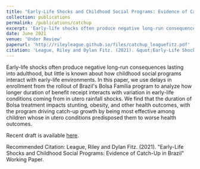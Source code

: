 ```yaml
---
title: "Early-Life Shocks and Childhood Social Programs: Evidence of Catch-Up in Brazil"
collection: publications
permalink: /publications/catchup
excerpt: 'Early-life shocks often produce negative long-run consequences lasting into adulthood, but little is known about how childhood social programs interact with early-life environments. In this paper, we use delays in enrollment from the rollout of Brazil's Bolsa Família program to analyze how longer duration of benefit receipt interacts with variation in early-life conditions coming from in utero rainfall shocks. We find that the duration of Bolsa treatment impacts stunting, obesity, and other health outcomes, with the program driving catch-up growth by being most effective among children whose in utero conditions predisposed them to worse health outcomes.'
date: June 2021
venue: 'Under Review'
paperurl: 'http://rileyleague.github.io/files/catchup_leaguefitz.pdf'
citation: 'League, Riley and Dylan Fitz. (2021). &quot;Early-Life Shocks and Childhood Social Programs: Evidence of Catch-Up in Brazil&quot; Working Paper.'
---
```

Early-life shocks often produce negative long-run consequences lasting into adulthood, but little is known about how childhood social programs interact with early-life environments. In this paper, we use delays in enrollment from the rollout of Brazil's Bolsa Família program to analyze how longer duration of benefit receipt interacts with variation in early-life conditions coming from in utero rainfall shocks. We find that the duration of Bolsa treatment impacts stunting, obesity, and other health outcomes, with the program driving catch-up growth by being most effective among children whose in utero conditions predisposed them to worse health outcomes.

Recent draft is available [here](http://rileyleague.github.io/files/catchup_leaguefitz.pdf).

Recommended Citation: League, Riley and Dylan Fitz. (2021). &quot;Early-Life Shocks and Childhood Social Programs: Evidence of Catch-Up in Brazil&quot; Working Paper.
